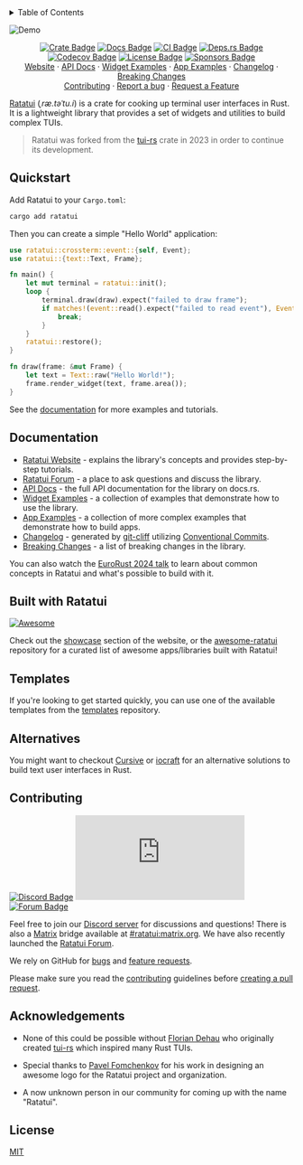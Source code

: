 <details>
<summary>Table of Contents</summary>

- [Quickstart](#quickstart)
- [Documentation](#documentation)
- [Built with Ratatui](#built-with-ratatui)
- [Templates](#templates)
- [Alternatives](#alternatives)
- [Contributing](#contributing)
- [Acknowledgements](#acknowledgements)
- [License](#license)

</details>

![Demo](https://github.com/ratatui/ratatui/blob/87ae72dbc756067c97f6400d3e2a58eeb383776e/examples/demo2-destroy.gif?raw=true)

<div align="center">

[![Crate Badge]][Crate] [![Docs Badge]][API Docs] [![CI Badge]][CI Workflow] [![Deps.rs
Badge]][Deps.rs]<br> [![Codecov Badge]][Codecov] [![License Badge]](./LICENSE) [![Sponsors
Badge]][GitHub Sponsors]<br>
[Website][Ratatui Website] · [API Docs] · [Widget Examples] · [App Examples] · [Changelog] · [Breaking Changes]<br>
[Contributing] · [Report a bug] · [Request a Feature]

</div>

[Ratatui][Ratatui Website] (_ˌræ.təˈtu.i_) is a crate for cooking up terminal user interfaces in Rust. It is a
lightweight library that provides a set of widgets and utilities to build complex TUIs.

> Ratatui was forked from the [tui-rs] crate in 2023 in order to continue its development.

## Quickstart

Add Ratatui to your `Cargo.toml`:

```sh
cargo add ratatui
```

Then you can create a simple "Hello World" application:

```rust
use ratatui::crossterm::event::{self, Event};
use ratatui::{text::Text, Frame};

fn main() {
    let mut terminal = ratatui::init();
    loop {
        terminal.draw(draw).expect("failed to draw frame");
        if matches!(event::read().expect("failed to read event"), Event::Key(_)) {
            break;
        }
    }
    ratatui::restore();
}

fn draw(frame: &mut Frame) {
    let text = Text::raw("Hello World!");
    frame.render_widget(text, frame.area());
}
```

See the [documentation](#documentation) for more examples and tutorials.

## Documentation

- [Ratatui Website] - explains the library's concepts and provides step-by-step tutorials.
- [Ratatui Forum][Forum] - a place to ask questions and discuss the library.
- [API Docs] - the full API documentation for the library on docs.rs.
- [Widget Examples] - a collection of examples that demonstrate how to use the library.
- [App Examples] - a collection of more complex examples that demonstrate how to build apps.
- [Changelog] - generated by [git-cliff] utilizing [Conventional Commits].
- [Breaking Changes] - a list of breaking changes in the library.

You can also watch the [EuroRust 2024 talk] to learn about common concepts in Ratatui and what's possible to build with it.

## Built with Ratatui

[![Awesome](https://awesome.re/badge-flat2.svg)][awesome-ratatui]

Check out the [showcase] section of the website, or the [awesome-ratatui] repository
for a curated list of awesome apps/libraries built with Ratatui!

## Templates

If you're looking to get started quickly, you can use one of the available templates from the [templates] repository.

## Alternatives

You might want to checkout [Cursive](https://github.com/gyscos/Cursive) or
[iocraft](https://github.com/ccbrown/iocraft/) for an alternative solutions
to build text user interfaces in Rust.

## Contributing

[![Discord Badge]][Discord Server] [![Matrix Badge]][Matrix]
[![Forum Badge]][Forum]<br>

Feel free to join our [Discord server](https://discord.gg/pMCEU9hNEj) for discussions and questions! There is also a [Matrix](https://matrix.org/) bridge available at
[#ratatui:matrix.org](https://matrix.to/#/#ratatui:matrix.org). We have also recently launched the [Ratatui Forum][Forum].

We rely on GitHub for [bugs][Report a bug] and [feature requests][Request a Feature].

Please make sure you read the [contributing](./CONTRIBUTING.md) guidelines before [creating a pull request][Create a Pull Request].

## Acknowledgements

- None of this could be possible without [Florian Dehau] who originally created [tui-rs] which inspired many Rust TUIs.

- Special thanks to [Pavel Fomchenkov] for his work in designing an awesome logo for the Ratatui project and organization.

- A now unknown person in our community for coming up with the name "Ratatui".

## License

[MIT](./LICENSE)

[Ratatui Website]: https://ratatui.rs/
[Forum]: https://forum.ratatui.rs
[API Docs]: https://docs.rs/ratatui
[Widget Examples]: https://github.com/ratatui/ratatui/tree/main/ratatui-widgets/examples
[App Examples]: https://github.com/ratatui/ratatui/tree/main/examples
[Changelog]: https://github.com/ratatui/ratatui/blob/main/CHANGELOG.md
[git-cliff]: https://git-cliff.org
[Conventional Commits]: https://www.conventionalcommits.org
[Breaking Changes]: https://github.com/ratatui/ratatui/blob/main/BREAKING-CHANGES.md
[EuroRust 2024 talk]: https://www.youtube.com/watch?v=hWG51Mc1DlM
[Report a bug]: https://github.com/ratatui/ratatui/issues/new?labels=bug&projects=&template=bug_report.md
[Request a Feature]: https://github.com/ratatui/ratatui/issues/new?labels=enhancement&projects=&template=feature_request.md
[Create a Pull Request]: https://github.com/ratatui/ratatui/compare
[Contributing]: https://github.com/ratatui/ratatui/blob/main/CONTRIBUTING.md
[Crate]: https://crates.io/crates/ratatui
[tui-rs]: https://crates.io/crates/tui
[GitHub Sponsors]: https://github.com/sponsors/ratatui
[Crate Badge]: https://img.shields.io/crates/v/ratatui?logo=rust&style=flat-square&logoColor=E05D44&color=E05D44
[License Badge]: https://img.shields.io/crates/l/ratatui?style=flat-square&color=1370D3
[CI Badge]: https://img.shields.io/github/actions/workflow/status/ratatui/ratatui/ci.yml?style=flat-square&logo=github
[CI Workflow]: https://github.com/ratatui/ratatui/actions/workflows/ci.yml
[Codecov Badge]: https://img.shields.io/codecov/c/github/ratatui/ratatui?logo=codecov&style=flat-square&token=BAQ8SOKEST&color=C43AC3&logoColor=C43AC3
[Codecov]: https://app.codecov.io/gh/ratatui/ratatui
[Deps.rs Badge]: https://deps.rs/repo/github/ratatui/ratatui/status.svg?style=flat-square
[Deps.rs]: https://deps.rs/repo/github/ratatui/ratatui
[Discord Badge]: https://img.shields.io/discord/1070692720437383208?label=discord&logo=discord&style=flat-square&color=1370D3&logoColor=1370D3
[Discord Server]: https://discord.gg/pMCEU9hNEj
[Docs Badge]: https://img.shields.io/docsrs/ratatui?logo=rust&style=flat-square&logoColor=E05D44
[Matrix Badge]: https://img.shields.io/matrix/ratatui-general%3Amatrix.org?style=flat-square&logo=matrix&label=Matrix&color=C43AC3
[Matrix]: https://matrix.to/#/#ratatui:matrix.org
[Forum Badge]: https://img.shields.io/discourse/likes?server=https%3A%2F%2Fforum.ratatui.rs&style=flat-square&logo=discourse&label=forum&color=C43AC3
[Sponsors Badge]: https://img.shields.io/github/sponsors/ratatui?logo=github&style=flat-square&color=1370D3
[templates]: https://github.com/ratatui/templates/
[showcase]: https://ratatui.rs/showcase/
[awesome-ratatui]: https://github.com/ratatui/awesome-ratatui
[Pavel Fomchenkov]: https://github.com/nawok
[Florian Dehau]: https://github.com/fdehau
